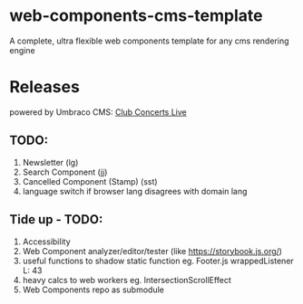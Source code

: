 # web-components-cms-template
A complete, ultra flexible web components template for any cms rendering engine

# Releases
powered by Umbraco CMS: [Club Concerts Live](https://club.migros-kulturprozent-classics.ch/en/)

## TODO:

1. Newsletter (lg)
1. Search Component (jj)
1. Cancelled Component (Stamp) (sst)
1. language switch if browser lang disagrees with domain lang

## Tide up - TODO:

1. Accessibility
1. Web Component analyzer/editor/tester (like https://storybook.js.org/)
1. useful functions to shadow static function eg. Footer.js wrappedListener L: 43
1. heavy calcs to web workers eg. IntersectionScrollEffect
1. Web Components repo as submodule
